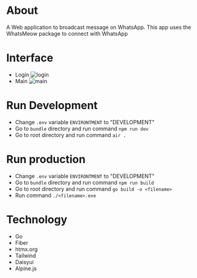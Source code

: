 # About
A Web application to broadcast message on WhatsApp. This app uses the WhatsMeow package to connect with WhatsApp

# Interface
- Login
![login](https://https://github.com/Ganes556/wa-broadcast/blob/master/doc/login.png)
- Main
![main](https://https://github.com/Ganes556/wa-broadcast/blob/master/doc/main.png)
# Run Development
- Change `.env` variable `ENVIRONTMENT` to "DEVELOPMENT"
- Go to `bundle` directory and run command `npm run dev`
- Go to root directory and run command `air .`

# Run production
- Change `.env` variable `ENVIRONTMENT` to "DEVELOPMENT"
- Go to `bundle` directory and run command `npm run build`
- Go to root directory and run command `go build -o <filename>`
- Run command `./<filename>.exe`

# Technology
- Go
- Fiber
- htmx.org
- Tailwind
- Daisyui
- Alpine.js